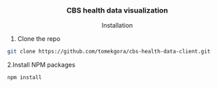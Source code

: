 <h3 align="center">CBS health data visualization</h3>
<p align="center" 


### Installation
1. Clone the repo
```sh
git clone https://github.com/tomekgora/cbs-health-data-client.git
```
2.Install NPM packages
```sh
npm install
```
